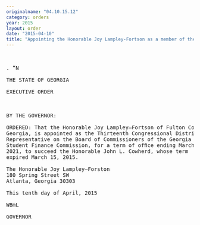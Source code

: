 ```yaml
---
originalname: "04.10.15.12"
category: orders
year: 2015
layout: order
date: "2015-04-10"
title: "Appointing the Honorable Joy Lampley-Fortson as a member of the Board of Commissioners of the Georgia Student Finance Commission"
---
```

<pre>
 

. “N

THE STATE OF GEORGIA

EXECUTIVE ORDER

 

BY THE GOVERNOR:

ORDERED: That the Honorable Joy Lampley—Fortson of Fulton County,
Georgia, is appointed as the Thirteenth Congressional District
Representative on the Board of Commissioners of the Georgia
Student Finance Commission, for a term of ofﬁce ending March 15,
2021, to succeed the Honorable John L. Cowherd, whose term
expired March 15, 2015.

The Honorable Joy Lampley—Forston
180 Spring Street SW
Atlanta, Georgia 30303

This tenth day of April, 2015

WBmL

GOVERNOR

 

</pre>
